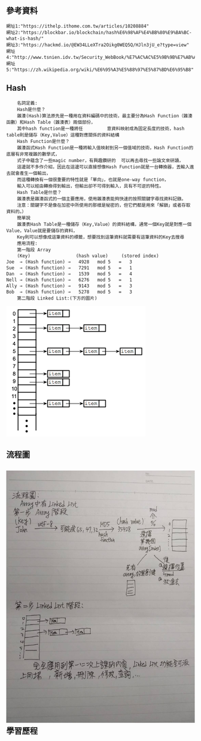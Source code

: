 參考資料
------
    網址1:"https://ithelp.ithome.com.tw/articles/10208884"
    網址2:"https://blockbar.io/blockchain/hash%E6%98%AF%E4%BB%80%E9%BA%BC-what-is-hash/"
    網址3:"https://hackmd.io/@EW34LLeXTra2Oikg0WEQ5Q/HJln3jU_e?type=view"
    網址4:"http://www.tsnien.idv.tw/Security_WebBook/%E7%AC%AC%E5%9B%9B%E7%AB%A0%20%E9%9B%9C%E6%B9%8A%E8%88%87%E4%BA%82%E6%95%B8%E6%BC%94%E7%AE%97%E6%B3%95.html"
    網址5:"https://zh.wikipedia.org/wiki/%E6%95%A3%E5%88%97%E5%87%BD%E6%95%B8"
 Hash
 ------
        名詞定義:
        Hash是什麼？
        雜湊(Hash)算法原先是一種用在資料編碼中的技術，最主要分為Hash Function（雜湊函數）和Hash Table（雜湊表）兩個部份，
        其中hash function是一種將任         意資料映射成為固定長度的技術，hash table則是儲存（Key,Value）這種對應關係的資料結構
        Hash Function是什麼？
        雜湊函式Hash Function是一種將輸入值映射到另一個值域的技術，Hash Function的底層有非常複雜的數學式，
        式子中蘊含了一些magic number，有興趣鑽研的  可以再去尋找一些論文來研讀，
        這邊就不多作介紹，因此在這邊可以直接想像Hash Function就是一台轉換器，丟輸入進去就會產生一個輸出，
        而這種轉換有一個很重要的特性就是「單向」，也就是one-way function，
        輸入可以經由轉換得到輸出，但輸出卻不可得到輸入，具有不可逆的特性。
        Hash Table是什麼？
        雜湊表是雜湊函式的一個主要應用，使用雜湊表能夠快速的按照關鍵字尋找資料記錄。
        注意：關鍵字不是像在加密中所使用的那樣是秘密的，但它們都是用來「解鎖」或者存取資料的。）
        簡單說
        雜湊表Hash Table是一種儲存（Key,Value）的資料結構，通常一個Key就是對應一個Value，Value就是要儲存的資料，
        Key則可以想像成這筆資料的標籤，想要找到這筆資料就需要有這筆資料的Key去搜尋
        應用流程:
        第一階段 Array
        (Key)                 (hash value)     (stored index)
    Joe  → (Hash function) →   4928   mod 5   =   3
    Sue  → (Hash function) →   7291   mod 5   =   1
    Dan  → (Hash function) →   1539   mod 5   =   4
    Nell → (Hash function) →   6276   mod 5   =   1
    Ally → (Hash function) →   9143   mod 5   =   3
    Bob  → (Hash function) →   5278   mod 5   =   3
        第二階段 Linked List:(下方的圖片)
   ![image](https://github.com/ghost36168/realreason/blob/master/%E5%9C%96%E7%89%87/%E9%A1%9E%E4%BC%BC%E8%80%81%E5%B8%AB%E7%9A%84%E6%B5%81%E7%A8%8B%E5%9C%96%E4%BD%86%E6%98%AF%E6%88%91%E5%9C%A8%E7%B6%B2%E8%B7%AF%E4%B8%8A%E6%89%BE%E7%9A%84.png)
        
流程圖
------
![image](https://github.com/ghost36168/realreason/blob/master/%E5%9C%96%E7%89%87/HW4(%E6%89%8B%E7%B9%AA)%E6%B5%81%E7%A8%8B%E5%9C%96.jpg)
學習歷程
------
